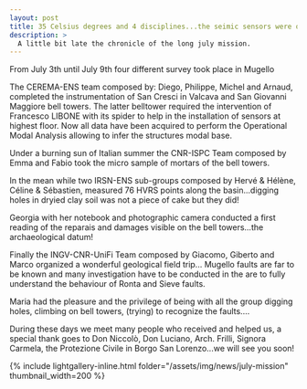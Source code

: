 ```yaml
---
layout: post
title: 35 Celsius degrees and 4 disciplines...the seimic sensors were on fire and researchers on the field as well....but we did!!
description: >
  A little bit late the chronicle of the long july mission.
---
```


From July 3th until July 9th four different survey took  place in Mugello

The CEREMA-ENS team composed by: Diego, Philippe, Michel and Arnaud, completed the instrumentation of  San Cresci in Valcava and San Giovanni Maggiore bell towers. The latter belltower required the intervention of Francesco LIBONE with its spider to help in the installation of sensors at highest floor.
Now all data have been acquired to perform the Operational Modal Analysis allowing to infer the structures modal base.

Under a burning sun of Italian summer the CNR-ISPC Team composed by Emma and Fabio took the micro sample of mortars of the bell towers.

In the mean while two IRSN-ENS sub-groups composed by Hervé & Hélène, Céline & Sébastien, measured 76 HVRS points along the basin...digging holes in dryied clay soil was not a piece of cake but they did! 

Georgia with her notebook and photographic camera conducted a first reading of the reparais and damages visible on the bell towers...the archaeological datum!

Finally the INGV-CNR-UniFi Team composed by Giacomo, Giberto and Marco organized a wonderful geological field trip... Mugello faults are far to be known and many investigation have to be conducted in the are to fully understand the behaviour of Ronta and Sieve faults.

Maria had the pleasure and the privilege of being with all the group digging holes, climbing on bell towers, (trying) to recognize the faults....

During these days we meet many people who received and helped us, a special thank goes to Don Niccolò, Don Luciano, Arch. Frilli, Signora Carmela, the Protezione Civile in Borgo San Lorenzo...we will see you soon!   
 

{% include lightgallery-inline.html folder="/assets/img/news/july-mission" thumbnail_width=200 %}



